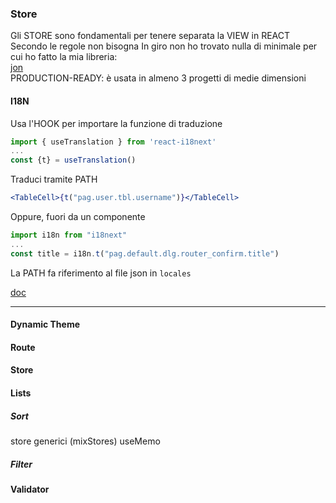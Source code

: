
### Store

Gli STORE sono fondamentali per tenere separata la VIEW in REACT  
Secondo le regole non bisogna
In giro non ho trovato nulla di minimale per cui ho fatto la mia libreria:  
[jon](https://github.com/priolo/jon)  
PRODUCTION-READY: è usata in almeno 3 progetti di medie dimensioni





#### I18N

Usa l'HOOK per importare la funzione di traduzione
```js
import { useTranslation } from 'react-i18next'
...
const {t} = useTranslation()
```

Traduci tramite PATH
```jsx
<TableCell>{t("pag.user.tbl.username")}</TableCell>
```

Oppure, fuori da un componente
```js
import i18n from "i18next"
...
const title = i18n.t("pag.default.dlg.router_confirm.title")
```

La PATH fa riferimento al file json in `locales`

[doc](https://react.i18next.com/getting-started)

---



#### Dynamic Theme

#### Route

#### Store

#### Lists

##### Sort
store generici (mixStores)
useMemo

##### Filter

#### Validator